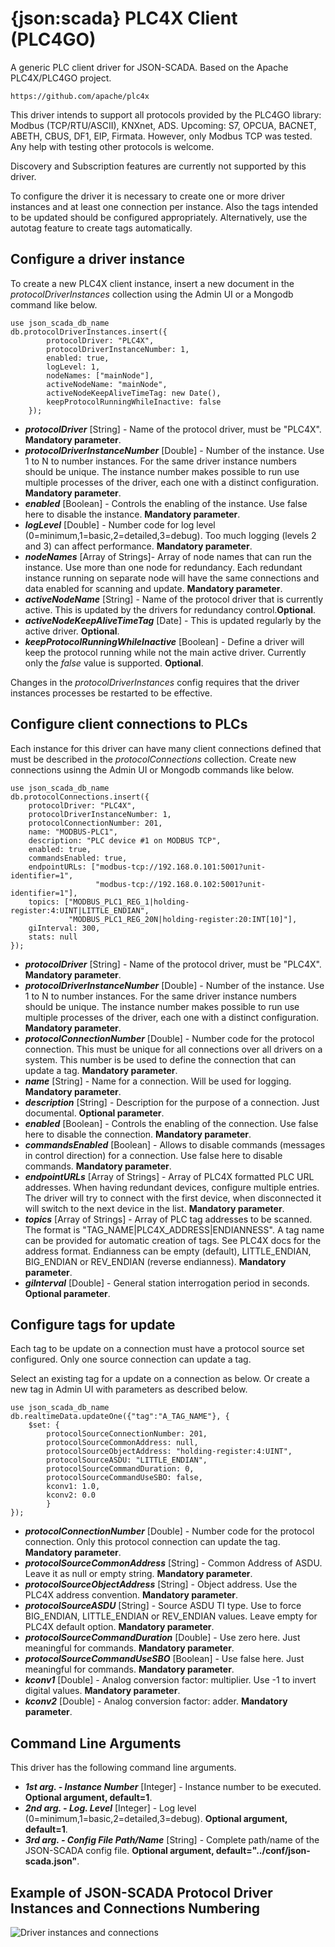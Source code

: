 # {json:scada} PLC4X Client (PLC4GO)

A generic PLC client driver for JSON-SCADA. Based on the Apache PLC4X/PLC4GO project.

    https://github.com/apache/plc4x

This driver intends to support all protocols provided by the PLC4GO library: Modbus (TCP/RTU/ASCII), KNXnet, ADS. Upcoming: S7, OPCUA, BACNET, ABETH, CBUS, DF1, EIP, Firmata. However, only Modbus TCP was tested. Any help with testing other protocols is welcome.

Discovery and Subscription features are currently not supported by this driver. 

To configure the driver it is necessary to create one or more driver instances and at least one connection per instance. Also the tags intended to be updated should be configured appropriately. Alternatively, use the autotag feature to create tags automatically.

##  Configure a driver instance

To create a new PLC4X client instance, insert a new document in the _protocolDriverInstances_ collection using the Admin UI or a Mongodb command like below.

    use json_scada_db_name
    db.protocolDriverInstances.insert({
            protocolDriver: "PLC4X",
            protocolDriverInstanceNumber: 1,
            enabled: true,
            logLevel: 1,
            nodeNames: ["mainNode"], 
            activeNodeName: "mainNode",
            activeNodeKeepAliveTimeTag: new Date(),
            keepProtocolRunningWhileInactive: false
        });

* _**protocolDriver**_ [String] - Name of the protocol driver, must be  "PLC4X". **Mandatory parameter**.
* _**protocolDriverInstanceNumber**_ [Double] - Number of the instance. Use 1 to N to number instances. For the same driver instance numbers should be unique. The instance number makes possible to run use multiple processes of the driver, each one with a distinct configuration. **Mandatory parameter**.
* _**enabled**_ [Boolean] - Controls the enabling of the instance. Use false here to disable the instance. **Mandatory parameter**.
* _**logLevel**_ [Double] - Number code for log level (0=minimum,1=basic,2=detailed,3=debug). Too much logging (levels 2 and 3) can affect performance. **Mandatory parameter**.
* _**nodeNames**_ [Array of Strings]- Array of node names that can run the instance. Use more than one node for redundancy. Each redundant instance running on separate node will have the same connections and data enabled for scanning and update. **Mandatory parameter**.
* _**activeNodeName**_ [String] - Name of the protocol driver that is currently active. This is updated by the drivers for redundancy control.**Optional**.
* _**activeNodeKeepAliveTimeTag**_ [Date] - This is updated regularly by the active driver. **Optional**.
* _**keepProtocolRunningWhileInactive**_ [Boolean] - Define a driver will keep the protocol running while not the main active driver. Currently only the _false_ value is supported. **Optional**.

Changes in the _protocolDriverInstances_ config requires that the driver instances processes be restarted to be effective.

## Configure client connections to PLCs

Each instance for this driver can have many client connections defined that must be described in the _protocolConnections_ collection. Create new connections usinng the Admin UI or Mongodb commands like below.

    use json_scada_db_name
    db.protocolConnections.insert({
        protocolDriver: "PLC4X",
        protocolDriverInstanceNumber: 1,
        protocolConnectionNumber: 201,
        name: "MODBUS-PLC1",
        description: "PLC device #1 on MODBUS TCP",
        enabled: true,
        commandsEnabled: true,
        endpointURLs: ["modbus-tcp://192.168.0.101:5001?unit-identifier=1", 
                       "modbus-tcp://192.168.0.102:5001?unit-identifier=1"],
        topics: ["MODBUS_PLC1_REG_1|holding-register:4:UINT|LITTLE_ENDIAN", 
                 "MODBUS_PLC1_REG_20N|holding-register:20:INT[10]"],
        giInterval: 300,
        stats: null
    });

* _**protocolDriver**_ [String] - Name of the protocol driver, must be  "PLC4X". **Mandatory parameter**.
* _**protocolDriverInstanceNumber**_ [Double] - Number of the instance. Use 1 to N to number instances. For the same driver instance numbers should be unique. The instance number makes possible to run use multiple processes of the driver, each one with a distinct configuration. **Mandatory parameter**.
* _**protocolConnectionNumber**_ [Double] - Number code for the protocol connection. This must be unique for all connections over all drivers on a system. This number is be used to define the connection that can update a tag. **Mandatory parameter**.
* _**name**_ [String] - Name for a connection. Will be used for logging. **Mandatory parameter**.
* _**description**_ [String] - Description for the purpose of a connection. Just documental. **Optional parameter**.
* _**enabled**_ [Boolean] - Controls the enabling of the connection. Use false here to disable the connection. **Mandatory parameter**.
* _**commandsEnabled**_ [Boolean] - Allows to disable commands (messages in control direction) for a connection. Use false here to disable commands. **Mandatory parameter**.
* _**endpointURLs**_ [Array of Strings] - Array of PLC4X formatted PLC URL addresses. When having redundant devices, configure multiple entries. The driver will try to connect with the first device, when disconnected it will switch to the next device in the list. **Mandatory parameter**.
* _**topics**_ [Array of Strings] - Array of PLC tag addresses to be scanned. The format is "TAG_NAME|PLC4X_ADDRESS|ENDIANNESS". A tag name can be provided for automatic creation of tags. See PLC4X docs for the address format. Endianness can be empty (default), LITTLE_ENDIAN, BIG_ENDIAN or REV_ENDIAN (reverse endianness). **Mandatory parameter**.
* _**giInterval**_ [Double] - General station interrogation period in seconds. **Optional parameter**.

## Configure tags for update

Each tag to be update on a connection must have a protocol source set configured. 
Only one source connection can update a tag. 

Select an existing tag for a update on a connection as below. Or create a new tag in Admin UI with parameters as described below.

    use json_scada_db_name
    db.realtimeData.updateOne({"tag":"A_TAG_NAME"}, {
        $set: {
            protocolSourceConnectionNumber: 201,
            protocolSourceCommonAddress: null,
            protocolSourceObjectAddress: "holding-register:4:UINT",
            protocolSourceASDU: "LITTLE_ENDIAN",
            protocolSourceCommandDuration: 0,
            protocolSourceCommandUseSBO: false,
            kconv1: 1.0,
            kconv2: 0.0
            }
    });

* _**protocolConnectionNumber**_ [Double] - Number code for the protocol connection. Only this protocol connection can update the tag. **Mandatory parameter**.
* _**protocolSourceCommonAddress**_ [String] - Common Address of ASDU. Leave it as null or empty string. **Mandatory parameter**.
* _**protocolSourceObjectAddress**_ [String] - Object address. Use the PLC4X address convention. **Mandatory parameter**.
* _**protocolSourceASDU**_ [String] - Source ASDU TI type. Use to force BIG_ENDIAN, LITTLE_ENDIAN or REV_ENDIAN values. Leave empty for PLC4X default option. **Mandatory parameter**.
* _**protocolSourceCommandDuration**_ [Double] - Use zero here. Just meaningful for commands. **Mandatory parameter**.
* _**protocolSourceCommandUseSBO**_ [Boolean] - Use false here. Just meaningful for commands. **Mandatory parameter**.
* _**kconv1**_ [Double] - Analog conversion factor: multiplier. Use -1 to invert digital values. **Mandatory parameter**.
* _**kconv2**_ [Double] - Analog conversion factor: adder. **Mandatory parameter**.

## Command Line Arguments

This driver has the following command line arguments.

* _**1st arg. - Instance Number**_ [Integer] - Instance number to be executed. **Optional argument, default=1**.
* _**2nd arg. - Log. Level**_ [Integer] - Log level (0=minimum,1=basic,2=detailed,3=debug). **Optional argument, default=1**.
* _**3rd arg. - Config File Path/Name**_ [String] - Complete path/name of the JSON-SCADA config file. **Optional argument, default="../conf/json-scada.json"**.

## Example of JSON-SCADA Protocol Driver Instances and Connections Numbering

![Driver instances and connections](https://github.com/riclolsen/json-scada/raw/master/docs/JSON-SCADA_Connections.png "Driver Instances and Connections Numbering")